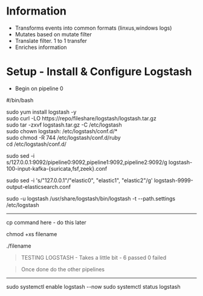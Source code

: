 # Information

- Transforms events into common formats (linxus,windows logs)
- Mutates based on mutate filter
- Translate filter. 1 to 1 transfer
- Enriches information

# Setup - Install & Configure Logstash

- Begin on pipeline 0

#/bin/bash

sudo yum install logstash -y  
sudo curl -LO https://repo/fileshare/logstash/logstash.tar.gz  
sudo tar -zxvf logstash.tar.gz -C /etc/logstash  
sudo chown logstash: /etc/logstash/conf.d/*  
sudo chmod -R 744 /etc/logstash/conf.d/ruby  
cd /etc/logstash/conf.d/

sudo sed -i s/127.0.0.1:9092/pipeline0:9092,pipeline1:9092,pipeline2:9092/g logstash-100-input-kafka-{suricata,fsf,zeek}.conf

sudo sed -i 's/"127.0.0.1"/"elastic0", "elastic1", "elastic2"/g' logstash-9999-output-elasticsearch.conf

sudo -u logstash /usr/share/logstash/bin/logstash -t --path.settings /etc/logstash

---

cp command here - do this later

chmod +xs filename

./filename

> TESTING LOGSTASH - Takes a little bit - 6 passed 0 failed

> Once done do the other pipelines

---

sudo systemctl enable logstash --now
sudo systemctl status logstash
